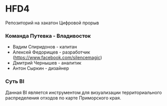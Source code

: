 # HFD4
Репозиторий на хакатон Цифровой прорыв

### Команда Путевка - Владивосток

- Вадим Спиридонов - капитан
- Алексей Федорищев - разработчик (https://www.facebook.com/silencemagic)
- Дмитрий Чернышев - аналитик
- Антон Сыркин - дизайнер

### Суть BI

Данная BI является инструментом для визуализации территориального распределения отходов по карте Приморского края.
